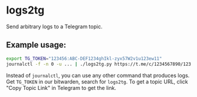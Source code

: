 # logs2tg

Send arbitrary logs to a Telegram topic.

## Example usage:

```sh
export TG_TOKEN="123456:ABC-DEF1234ghIkl-zyx57W2v1u123ew11"
journalctl -f -n 0 -u ... | ./logs2tg.py https://t.me/c/1234567890/123
```

Instead of `journalctl`, you can use any other command that produces logs.
Get `TG_TOKEN` in our bitwarden, search for `logs2tg`.
To get a topic URL, click "Copy Topic Link" in Telegram to get the link.
